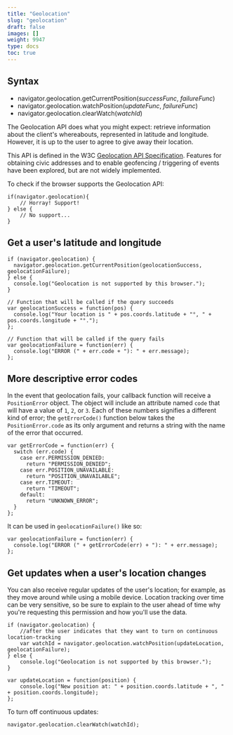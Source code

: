 ```yaml
---
title: "Geolocation"
slug: "geolocation"
draft: false
images: []
weight: 9947
type: docs
toc: true
---
```


## Syntax
- navigator.geolocation.getCurrentPosition(*successFunc*, *failureFunc*)
- navigator.geolocation.watchPosition(*updateFunc*, *failureFunc*)
- navigator.geolocation.clearWatch(*watchId*)

The Geolocation API does what you might expect: retrieve information about the client's whereabouts, represented in latitude and longitude. However, it is up to the user to agree to give away their location.

This API is defined in the W3C [Geolocation API Specification](https://www.w3.org/TR/geolocation-API/). Features for obtaining civic addresses and to enable geofencing / triggering of events have been explored, but are not widely implemented.

To check if the browser supports the Geolocation API:

    if(navigator.geolocation){
        // Horray! Support!
    } else {
        // No support...
    }

## Get a user's latitude and longitude
    if (navigator.geolocation) {
      navigator.geolocation.getCurrentPosition(geolocationSuccess, geolocationFailure);
    } else {
      console.log("Geolocation is not supported by this browser.");
    }
    
    // Function that will be called if the query succeeds
    var geolocationSuccess = function(pos) {
      console.log("Your location is " + pos.coords.latitude + "°, " + pos.coords.longitude + "°.");
    };
    
    // Function that will be called if the query fails
    var geolocationFailure = function(err) {
      console.log("ERROR (" + err.code + "): " + err.message);
    };

## More descriptive error codes
In the event that geolocation fails, your callback function will receive a `PositionError` object. The object will include an attribute named `code` that will have a value of `1`, `2`, or `3`. Each of these numbers signifies a different kind of error; the `getErrorCode()` function below takes the `PositionError.code` as its only argument and returns a string with the name of the error that occurred.

    var getErrorCode = function(err) {
      switch (err.code) {
        case err.PERMISSION_DENIED:
          return "PERMISSION_DENIED";
        case err.POSITION_UNAVAILABLE:
          return "POSITION_UNAVAILABLE";
        case err.TIMEOUT:
          return "TIMEOUT";
        default:
          return "UNKNOWN_ERROR";
      }
    };

It can be used in `geolocationFailure()` like so:
    
    var geolocationFailure = function(err) {
      console.log("ERROR (" + getErrorCode(err) + "): " + err.message);
    };


## Get updates when a user's location changes
You can also receive regular updates of the user's location; for example, as they move around while using a mobile device. Location tracking over time can be very sensitive, so be sure to explain to the user ahead of time why you're requesting this permission and how you'll use the data.

    if (navigator.geolocation) {
        //after the user indicates that they want to turn on continuous location-tracking
        var watchId = navigator.geolocation.watchPosition(updateLocation, geolocationFailure);
    } else {
        console.log("Geolocation is not supported by this browser.");
    }

    var updateLocation = function(position) {
        console.log("New position at: " + position.coords.latitude + ", " + position.coords.longitude);
    };

To turn off continuous updates:

    navigator.geolocation.clearWatch(watchId);



